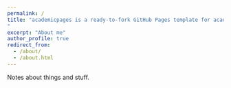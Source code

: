```yaml
---
permalink: /
title: "academicpages is a ready-to-fork GitHub Pages template for academic personal websites
"
excerpt: "About me"
author_profile: true
redirect_from: 
  - /about/
  - /about.html
---
```


Notes about things and stuff.
